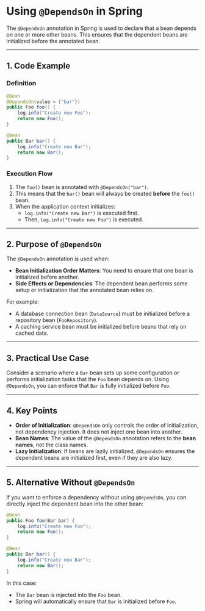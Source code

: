 # **Using `@DependsOn` in Spring**

The `@DependsOn` annotation in Spring is used to declare that a bean depends on one or more other beans. This ensures that the dependent beans are initialized before the annotated bean.

---

## **1. Code Example**

### **Definition**
```java
@Bean
@DependsOn(value = {"bar"})
public Foo foo() {
    log.info("Create new Foo");
    return new Foo();
}

@Bean
public Bar bar() {
    log.info("Create new Bar");
    return new Bar();
}
```

### **Execution Flow**
1. The `foo()` bean is annotated with `@DependsOn("bar")`.
2. This means that the `bar()` bean will always be created **before** the `foo()` bean.
3. When the application context initializes:
   - `log.info("Create new Bar")` is executed first.
   - Then, `log.info("Create new Foo")` is executed.

---

## **2. Purpose of `@DependsOn`**

The `@DependsOn` annotation is used when:
- **Bean Initialization Order Matters**: You need to ensure that one bean is initialized before another.
- **Side Effects or Dependencies**: The dependent bean performs some setup or initialization that the annotated bean relies on.

For example:
- A database connection bean (`DataSource`) must be initialized before a repository bean (`FooRepository`).
- A caching service bean must be initialized before beans that rely on cached data.

---

## **3. Practical Use Case**

Consider a scenario where a `Bar` bean sets up some configuration or performs initialization tasks that the `Foo` bean depends on. Using `@DependsOn`, you can enforce that `Bar` is fully initialized before `Foo`.

---

## **4. Key Points**

- **Order of Initialization**: `@DependsOn` only controls the order of initialization, not dependency injection. It does not inject one bean into another.
- **Bean Names**: The value of the `@DependsOn` annotation refers to the **bean names**, not the class names.
- **Lazy Initialization**: If beans are lazily initialized, `@DependsOn` ensures the dependent beans are initialized first, even if they are also lazy.

---

## **5. Alternative Without `@DependsOn`**

If you want to enforce a dependency without using `@DependsOn`, you can directly inject the dependent bean into the other bean:

```java
@Bean
public Foo foo(Bar bar) {
    log.info("Create new Foo");
    return new Foo();
}

@Bean
public Bar bar() {
    log.info("Create new Bar");
    return new Bar();
}
```

In this case:
- The `Bar` bean is injected into the `Foo` bean.
- Spring will automatically ensure that `Bar` is initialized before `Foo`.


